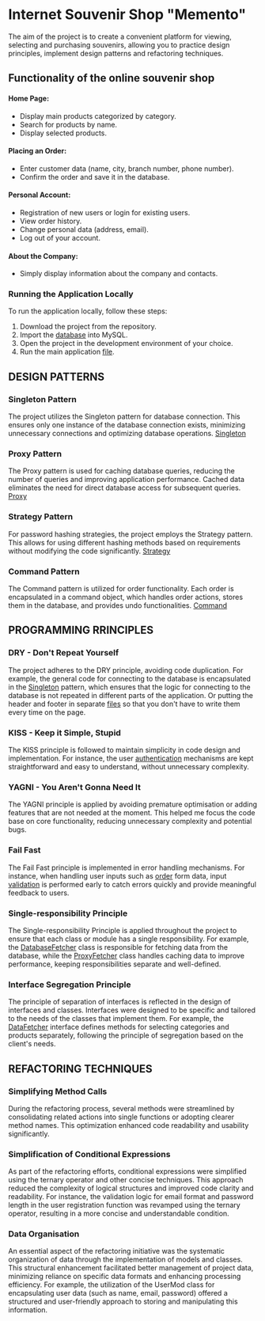 # Internet Souvenir Shop "Memento"

The aim of the project is to create a convenient platform for viewing, selecting and purchasing souvenirs, allowing you to practice design principles, implement design patterns and refactoring techniques.

## Functionality of the online souvenir shop

#### Home Page:
- Display main products categorized by category.
- Search for products by name.
- Display selected products.

#### Placing an Order:
- Enter customer data (name, city, branch number, phone number).
- Confirm the order and save it in the database.

#### Personal Account:
- Registration of new users or login for existing users.
- View order history.
- Change personal data (address, email).
- Log out of your account.

#### About the Company:
- Simply display information about the company and contacts.

### Running the Application Locally

To run the application locally, follow these steps:

1. Download the project from the repository.
2. Import the [database](https://github.com/anne-stupakova/designPatterns_lab-6/blob/master/db/kpz_db.sql) into MySQL.
3. Open the project in the development environment of your choice.
4. Run the main application [file](https://github.com/anne-stupakova/designPatterns_lab-6/blob/master/views/index.php).

## DESIGN PATTERNS

### Singleton Pattern
The project utilizes the Singleton pattern for database connection. This ensures only one instance of the database connection exists, minimizing unnecessary connections and optimizing database operations.
[Singleton](https://github.com/anne-stupakova/designPatterns_lab-6/blob/master/db/DatabaseConnection.php)

### Proxy Pattern
The Proxy pattern is used for caching database queries, reducing the number of queries and improving application performance. Cached data eliminates the need for direct database access for subsequent queries.
[Proxy](https://github.com/anne-stupakova/designPatterns_lab-6/blob/master/views/index.php)

### Strategy Pattern
For password hashing strategies, the project employs the Strategy pattern. This allows for using different hashing methods based on requirements without modifying the code significantly.
[Strategy](https://github.com/anne-stupakova/designPatterns_lab-6/blob/master/views/PasswordStrategy.php)

### Command Pattern
The Command pattern is utilized for order functionality. Each order is encapsulated in a command object, which handles order actions, stores them in the database, and provides undo functionalities.
[Command](https://github.com/anne-stupakova/designPatterns_lab-6/blob/master/views/add_to_order.php)

## PROGRAMMING RRINCIPLES

### DRY - Don't Repeat Yourself
The project adheres to the DRY principle, avoiding code duplication. For example, the general code for connecting to the database is encapsulated in the [Singleton](https://github.com/anne-stupakova/designPatterns_lab-6/blob/master/db/DatabaseConnection.php) pattern, which ensures that the logic for connecting to the database is not repeated in different parts of the application. Or putting the header and footer in separate [files](https://github.com/anne-stupakova/designPatterns_lab-6/tree/master/wrapper) so that you don't have to write them every time on the page.

### KISS - Keep it Simple, Stupid
The KISS principle is followed to maintain simplicity in code design and implementation. For instance, the user [authentication](https://github.com/anne-stupakova/designPatterns_lab-6/blob/master/views/login.php) mechanisms are kept straightforward and easy to understand, without unnecessary complexity.

### YAGNI - You Aren't Gonna Need It
The YAGNI principle is applied by avoiding premature optimisation or adding features that are not needed at the moment. This helped me focus the code base on core functionality, reducing unnecessary complexity and potential bugs.

### Fail Fast
The Fail Fast principle is implemented in error handling mechanisms. For instance, when handling user inputs such as [order](https://github.com/anne-stupakova/designPatterns_lab-6/blob/master/views/add_to_order.php) form data, input [validation](https://github.com/anne-stupakova/designPatterns_lab-6/blob/master/views/register.php) is performed early to catch errors quickly and provide meaningful feedback to users.

### Single-responsibility Principle
The Single-responsibility Principle is applied throughout the project to ensure that each class or module has a single responsibility. For example, the [DatabaseFetcher](https://github.com/anne-stupakova/designPatterns_lab-6/blob/00e201ddaa510320eba2c8e44d78ced43c0ab8df/views/index.php#L17) class is responsible for fetching data from the database, while the [ProxyFetcher](https://github.com/anne-stupakova/designPatterns_lab-6/blob/00e201ddaa510320eba2c8e44d78ced43c0ab8df/views/index.php#L35) class handles caching data to improve performance, keeping responsibilities separate and well-defined.

### Interface Segregation Principle
The principle of separation of interfaces is reflected in the design of interfaces and classes. Interfaces were designed to be specific and tailored to the needs of the classes that implement them. For example, the [DataFetcher](https://github.com/anne-stupakova/designPatterns_lab-6/blob/00e201ddaa510320eba2c8e44d78ced43c0ab8df/views/index.php#L10) interface defines methods for selecting categories and products separately, following the principle of segregation based on the client's needs.

## REFACTORING TECHNIQUES

### Simplifying Method Calls

During the refactoring process, several methods were streamlined by consolidating related actions into single functions or adopting clearer method names. This optimization enhanced code readability and usability significantly.

### Simplification of Conditional Expressions

As part of the refactoring efforts, conditional expressions were simplified using the ternary operator and other concise techniques. This approach reduced the complexity of logical structures and improved code clarity and readability. For instance, the validation logic for email format and password length in the user registration function was revamped using the ternary operator, resulting in a more concise and understandable condition.

### Data Organisation

An essential aspect of the refactoring initiative was the systematic organization of data through the implementation of models and classes. This structural enhancement facilitated better management of project data, minimizing reliance on specific data formats and enhancing processing efficiency. For example, the utilization of the UserMod class for encapsulating user data (such as name, email, password) offered a structured and user-friendly approach to storing and manipulating this information.
